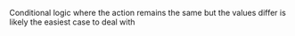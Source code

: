 <!--bl
(filemeta
    (title "Same Action, Different Values"))
/bl-->

Conditional logic where the action remains the same but the values differ is likely the easiest case to deal with 